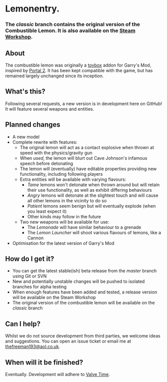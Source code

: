 # Lemonentry.

### The *classic* branch contains the original version of the Combustible Lemon. It is also available on the [Steam Workshop](http://steamcommunity.com/sharedfiles/filedetails/?id=106451008).

## About
The combustible lemon was originally a [toybox](http://gmod.wikia.com/wiki/Toybox) addon for Garry's Mod, inspired by [Portal 2](http://store.steampowered.com/app/620). It has been kept compatible with the game, but has remained largely unchanged since its inception.

## What's this?
Following several requests, a new version is in development here on GitHub! It will feature several weapons and entities.

## Planned changes
- A new model
- Complete rewrite with features:
  - The original lemon will act as a contact explosive when thrown at speed with the physics/gravity gun
  - When _used_, the lemon will blurt out Cave Johnson's infamous speech before detonating
  - The lemon will (eventually) have editable properties providing new functionality, including following players
  - Extra entities will be available with varying flavours:
    - _Tame_ lemons won't detonate when thrown around but will retain their use functionality, as well as exhibit differing behaviours
	- _Angry_ lemons will detonate at the slightest touch and will cause all other lemons in the vicinity to do so
	- _Patient_ lemons seem benign but will eventually explode (when you least expect it)
	- Other kinds may follow in the future
  - Two new weapons will be available for use:
    - The _Lemonade_ will have similar behaviour to a grenade
	- The _Lemon Launcher_ will shoot various flavours of lemons, like a Cannon
- Optimisation for the latest version of Garry's Mod

## How do I get it?
- You can get the latest stable(ish) beta release from the _master_ branch using Git or SVN
- New and potentially unstable changes will be pushed to isolated branches for alpha testing
- When enough features have been added and tested, a release version will be available on the Steam Workshop
- The original version of the combustible lemon will be available on the _classic_ branch

## Can I help?
Whilst we do not source development from third parties, we welcome ideas and suggestions. You can open an issue ticket or email me at thefreeman193@aol.co.uk.

## When will it be finished?
Eventually. Development will adhere to [Valve Time](https://developer.valvesoftware.com/wiki/Valve_Time).